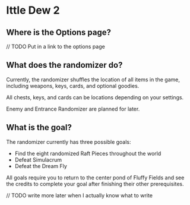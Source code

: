 # Ittle Dew 2

## Where is the Options page?

// TODO Put in a link to the options page

## What does the randomizer do?

Currently, the randomizer shuffles the location of all items in the game, including weapons, keys, cards, and optional goodies.

All chests, keys, and cards can be locations depending on your settings.

Enemy and Entrance Randomizer are planned for later.

## What is the goal?

The randomizer currently has three possible goals:

* Find the eight randomized Raft Pieces throughout the world
* Defeat Simulacrum
* Defeat the Dream Fly

All goals require you to return to the center pond of Fluffy Fields and see the credits to complete your goal after finishing their other prerequisites.

// TODO write more later when I actually know what to write